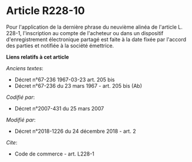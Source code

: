 # Article R228-10

Pour l'application de la dernière phrase du neuvième alinéa de l'article L. 228-1, l'inscription au compte de l'acheteur ou
dans un dispositif d'enregistrement électronique partagé est faite à la date fixée par l'accord des parties et notifiée à la
société émettrice.

**Liens relatifs à cet article**

_Anciens textes_:

  - Décret n°67-236 1967-03-23 art. 205 bis
  - Décret n°67-236 du 23 mars 1967 - art. 205 bis (Ab)

_Codifié par_:

  - Décret n°2007-431 du 25 mars 2007

_Modifié par_:

  - Décret n°2018-1226 du 24 décembre 2018 - art. 2

_Cite_:

  - Code de commerce - art. L228-1
